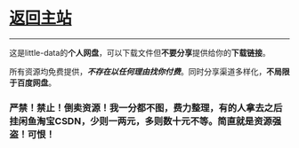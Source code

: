 # [返回主站](https://little-data.netlify.app/)
---
这是little-data的**个人网盘**，可以下载文件但**不要分享**提供给你的**下载链接**。

所有资源均免费提供，**_不存在以任何理由找你付费_**。同时分享渠道多样化，**不局限于百度网盘**。

### 严禁！禁止！倒卖资源！我一分都不图，费力整理，有的人拿去之后挂闲鱼淘宝CSDN，少则一两元，多则数十元不等。简直就是资源强盗！可恨！
